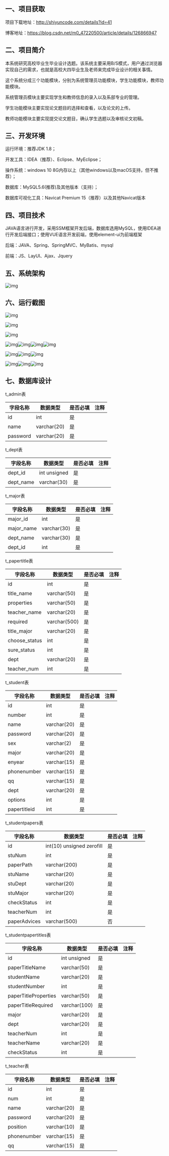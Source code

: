 ## 一、项目获取

项目下载地址：http://shiyuncode.com/details?id=41

博客地址：https://blog.csdn.net/m0_47220500/article/details/126866947

## 二、**项目简介**

本系统研究高校毕业生毕业设计选题。该系统主要采用B/S模式，用户通过浏览器实现自己的需求，也就是高校大四毕业生及老师来完成毕业设计的相关事情。

这个系统分成三个功能模块，分别为系统管理员功能模块，学生功能模块，教师功能模块。

系统管理员模块主要实现学生和教师信息的录入以及系部专业的管理。

学生功能模块主要实现论文题目的选择和查看，以及论文的上传。

教师功能模块主要实现提交论文题目，确认学生选题以及审核论文初稿。

## 三、**开发环境**

运行环境：推荐JDK 1.8；

开发工具：IDEA（推荐）、Eclipse、MyEclipse；

操作系统：windows 10 8G内存以上（其他windows以及macOS支持，但不推荐）；

数据库：MySQL5.6(推荐)及其他版本（支持）；

数据库可视化工具：Navicat Premium 15（推荐）以及其他Navicat版本

## 四、**项目技术**

JAVA语言进行开发，采用SSM框架开发后端，数据库选用MySQL，使用IDEA进行开发后端接口；使用VUE语言开发前端，使用element-ui为前端框架

后端：JAVA、Spring、SpringMVC、MyBatis、mysql

前端：JS、LayUI、Ajax、Jquery

## 五、**系统架构**

![img](https://github.com/UserXiaohu/SelectTopic/img/wps1.jpg) 

## 六、**运行截图**

![img](https://github.com/UserXiaohu/SelectTopic/img\bg.jpg)

![img](https://github.com/UserXiaohu/SelectTopic/img\wps2.jpg) 

![img](https://github.com/UserXiaohu/SelectTopic/img\wps3.jpg) 

![img](https://github.com/UserXiaohu/SelectTopic/img\wps4.jpg)![img](https://github.com/UserXiaohu/SelectTopic/img\wps5.jpg)![img](https://github.com/UserXiaohu/SelectTopic/img\wps6.jpg)![img](https://github.com/UserXiaohu/SelectTopic/img\wps7.png) 

![img](https://github.com/UserXiaohu/SelectTopic/img\wps8.jpg)![img](https://github.com/UserXiaohu/SelectTopic/img\wps9.jpg)![img](https://github.com/UserXiaohu/SelectTopic/img\wps10.jpg) 

![img](https://github.com/UserXiaohu/SelectTopic/img\wps11.jpg)![img](https://github.com/UserXiaohu/SelectTopic/img\wps12.jpg)![img](https://github.com/UserXiaohu/SelectTopic/img\wps13.jpg) 

 

## 七、数据库设计

t_admin表

| 字段名称 | 数据类型    | 是否必填 | 注释 |
| -------- | ----------- | -------- | ---- |
| id       | int         | 是       |      |
| name     | varchar(20) | 是       |      |
| password | varchar(20) | 是       |      |

t_dept表

| 字段名称  | 数据类型     | 是否必填 | 注释 |
| --------- | ------------ | -------- | ---- |
| dept_id   | int unsigned | 是       |      |
| dept_name | varchar(30)  | 是       |      |

t_major表

| 字段名称   | 数据类型    | 是否必填 | 注释 |
| ---------- | ----------- | -------- | ---- |
| major_id   | int         | 是       |      |
| major_name | varchar(30) | 是       |      |
| dept_name  | varchar(30) | 是       |      |
| dept_id    | int         | 是       |      |

t_papertitle表

| 字段名称      | 数据类型     | 是否必填 | 注释 |
| ------------- | ------------ | -------- | ---- |
| id            | int          | 是       |      |
| title_name    | varchar(50)  | 是       |      |
| properties    | varchar(50)  | 是       |      |
| teacher_name  | varchar(20)  | 是       |      |
| required      | varchar(500) | 是       |      |
| title_major   | varchar(20)  | 是       |      |
| choose_status | int          | 是       |      |
| sure_status   | int          | 是       |      |
| dept          | varchar(20)  | 是       |      |
| teacher_num   | int          | 是       |      |

t_student表

| 字段名称     | 数据类型    | 是否必填 | 注释 |
| ------------ | ----------- | -------- | ---- |
| id           | int         | 是       |      |
| number       | int         | 是       |      |
| name         | varchar(20) | 是       |      |
| password     | varchar(20) | 是       |      |
| sex          | varchar(2)  | 是       |      |
| major        | varchar(20) | 是       |      |
| enyear       | varchar(15) | 是       |      |
| phonenumber  | varchar(15) | 是       |      |
| qq           | varchar(15) | 是       |      |
| dept         | varchar(20) | 是       |      |
| options      | int         | 是       |      |
| papertitleid | int         | 是       |      |

t_studentpapers表

| 字段名称     | 数据类型                  | 是否必填 | 注释 |
| ------------ | ------------------------- | -------- | ---- |
| id           | int(10) unsigned zerofill | 是       |      |
| stuNum       | int                       | 是       |      |
| paperPath    | varchar(200)              | 是       |      |
| stuName      | varchar(20)               | 是       |      |
| stuDept      | varchar(20)               | 是       |      |
| stuMajor     | varchar(20)               | 是       |      |
| checkStatus  | int                       | 是       |      |
| teacherNum   | int                       | 是       |      |
| paperAdvices | varchar(500)              | 否       |      |

t_studentpapertitles表

| 字段名称             | 数据类型     | 是否必填 | 注释 |
| -------------------- | ------------ | -------- | ---- |
| id                   | int unsigned | 是       |      |
| paperTitleName       | varchar(50)  | 是       |      |
| studentName          | varchar(20)  | 是       |      |
| studentNumber        | int          | 是       |      |
| paperTitleProperties | varchar(50)  | 是       |      |
| paperTitleRequired   | varchar(100) | 是       |      |
| major                | varchar(20)  | 是       |      |
| dept                 | varchar(20)  | 是       |      |
| teacherNum           | int          | 是       |      |
| teacherName          | varchar(20)  | 是       |      |
| checkStatus          | int          | 是       |      |

t_teacher表

| 字段名称    | 数据类型    | 是否必填 | 注释 |
| ----------- | ----------- | -------- | ---- |
| id          | int         | 是       |      |
| num         | int         | 是       |      |
| name        | varchar(20) | 是       |      |
| password    | varchar(20) | 是       |      |
| position    | varchar(10) | 是       |      |
| phonenumber | varchar(15) | 是       |      |
| qq          | varchar(15) | 是       |      |

 
